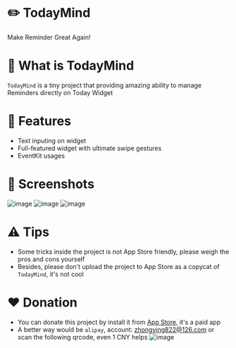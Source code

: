 # ✏️ TodayMind
Make Reminder Great Again!

# 🤔 What is TodayMind
`TodayMind` is a tiny project that providing amazing ability to manage Reminders directly on Today Widget

# 🤘 Features
- Text inputing on widget
- Full-featured widget with ultimate swipe gestures
- EventKit usages

# 📱 Screenshots
![image](https://raw.githubusercontent.com/cyanzhong/TodayMind/master/Resource/1.jpg)
![image](https://raw.githubusercontent.com/cyanzhong/TodayMind/master/Resource/2.jpg)
![image](https://raw.githubusercontent.com/cyanzhong/TodayMind/master/Resource/3.jpg)

# ⚠️ Tips
- Some tricks inside the project is not App Store friendly, please weigh the pros and cons yourself
- Besides, please don't upload the project to App Store as a copycat of `TodayMind`, it's not cool

# ❤️ Donation
- You can donate this project by install it from [App Store](https://itunes.apple.com/app/id1207158665), it's a paid app
- A better way would be `alipay`, account: zhongying822@126.com or scan the following qrcode, even 1 CNY helps
![image](https://raw.githubusercontent.com/cyanzhong/TodayMind/master/Resource/alipay.jpg)
